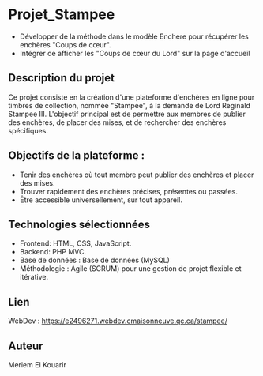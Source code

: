 # Projet_Stampee
-	Développer de la méthode dans le modèle Enchere pour récupérer les enchères "Coups de cœur".
-	Intégrer de afficher  les "Coups de cœur du Lord" sur la page d'accueil

## Description du projet

Ce projet consiste en la création d'une plateforme d'enchères en ligne pour timbres de collection, nommée "Stampee", à la demande de Lord Reginald Stampee III.
L'objectif principal est de permettre aux membres de publier des enchères, de placer des mises, et de rechercher des enchères spécifiques.

## Objectifs de la plateforme :
- Tenir des enchères où tout membre peut publier des enchères et placer des mises.
- Trouver rapidement des enchères précises, présentes ou passées.
- Être accessible universellement, sur tout appareil.

## Technologies sélectionnées
- Frontend: HTML, CSS, JavaScript.
- Backend: PHP MVC.
- Base de données : Base de données (MySQL)
- Méthodologie : Agile (SCRUM) pour une gestion de projet flexible et itérative.

## Lien
WebDev  :  https://e2496271.webdev.cmaisonneuve.qc.ca/stampee/
 
## Auteur
Meriem El Kouarir

